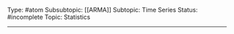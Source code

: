 Type: #atom 
Subsubtopic: [[ARMA]]
Subtopic: Time Series
Status: #incomplete 
Topic: Statistics

----
